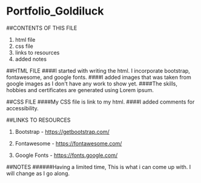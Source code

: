 # Portfolio_Goldiluck

##CONTENTS OF THIS FILE
1. html file
2. css file
3. links to resources
4. added notes

##HTML FILE
####I started with writing the html. I incorporate bootstrap, fontawesome, and google fonts.
####I added images that was taken from google images as I don't have any work to show yet.
####The skills, hobbies and certificates are generated using Lorem ipsum. 


##CSS FILE
####My CSS file is link to my html. 
####I added comments for accessibility.

##LINKS TO RESOURCES
1. Bootstrap - https://getbootstrap.com/

2. Fontawesome - https://fontawesome.com/

3. Google Fonts - https://fonts.google.com/

##NOTES
######Having a limited time, This is what i can come up with. I will change as I go along.
